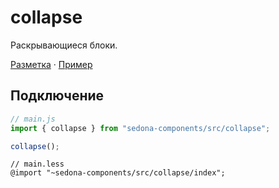 # collapse

Раскрывающиеся блоки.

[Разметка](https://github.com/getsedona/sedona-components/blob/master/src/collapse/examples.html) · [Пример](https://getsedona.github.io/sedona-components/collapse.html)

## Подключение

```js
// main.js
import { collapse } from "sedona-components/src/collapse";

collapse();
```

```less
// main.less
@import "~sedona-components/src/collapse/index";
```
